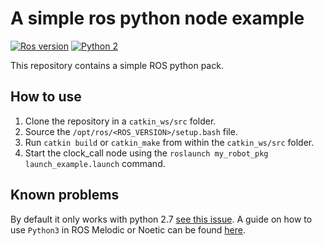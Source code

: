 # A simple ros python node example
[![Ros version](https://img.shields.io/badge/ROS%20version-Melodic-green)](https://wiki.ros.org/melodic)
[![Python 2](https://img.shields.io/badge/python%203-2.7-green.svg)](https://www.python.org/)

This repository contains a simple ROS python pack.

## How to use

1. Clone the repository in a `catkin_ws/src` folder.
2. Source the `/opt/ros/<ROS_VERSION>/setup.bash` file.
3. Run `catkin build` or `catkin_make` from within the `catkin_ws/src` folder.
4. Start the clock_call node using the `roslaunch my_robot_pkg launch_example.launch` command.

## Known problems

By default it only works with python 2.7 [see this issue](https://stackoverflow.com/questions/54094876/ros-melodic-installation-with-python-3-only-and-without-messing-up-system-librar). A guide on how to use
`Python3` in ROS Melodic or Noetic can be found [here](https://wiki.ros.org/UsingPython3).
